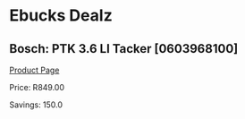 
# Ebucks Dealz
## Bosch: PTK 3.6 LI Tacker [0603968100]
[Product Page](https://www.ebucks.com/web/shop/productSelected.do?prodId=1067643419&catId=704984344)

Price: R849.00

Savings: 150.0


	